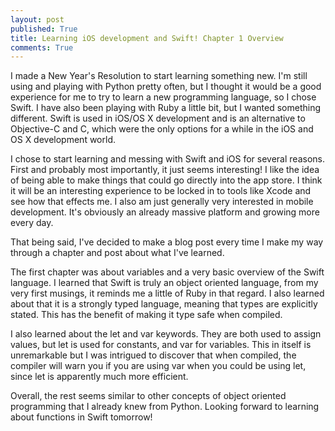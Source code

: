 ```yaml
---
layout: post
published: True
title: Learning iOS development and Swift! Chapter 1 Overview
comments: True
---
```


I made a New Year's Resolution to start learning something new. I'm still using and playing with Python pretty often, but I thought it would be a good experience for me to try to learn a new programming language, so I chose Swift. I have also been playing with Ruby a little bit, but I wanted something different. Swift is used in iOS/OS X development and is an alternative to Objective-C and C, which were the only options for a while in the iOS and OS X development world.

I chose to start learning and messing with Swift and iOS for several reasons. First and
probably most importantly, it just seems interesting! I like the idea of being able to
make things that could go directly into the app store. I think it will be an interesting experience to be locked in to tools like Xcode and see how that effects me.  I also am just
generally very interested in mobile development. It's obviously an already massive platform and growing more every day.

That being said, I've decided to make a blog post every time I make my way through a chapter and post about what I've learned.

The first chapter was about variables and a very basic overview of the Swift language. I learned that Swift is truly an object oriented language, from my very first musings, it reminds me a little of Ruby in that regard. I also learned about that it is a strongly typed language, meaning that types are explicitly stated. This has the benefit of making it type safe when compiled.

I also learned about the let and var keywords. They are both used to assign values, but let is used for constants, and var for variables. This in itself is unremarkable but I was intrigued to discover that when compiled, the compiler will warn you if you are using var when you could be using let, since let is apparently much more efficient.  

Overall, the rest seems similar to other concepts of object oriented programming that I already knew from Python. Looking forward to learning about functions in Swift tomorrow!
